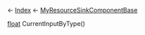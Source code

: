 ← [Index](Api-Index) ← [MyResourceSinkComponentBase](VRage.Game.Components.MyResourceSinkComponentBase)

[float](System.Single) CurrentInputByType()